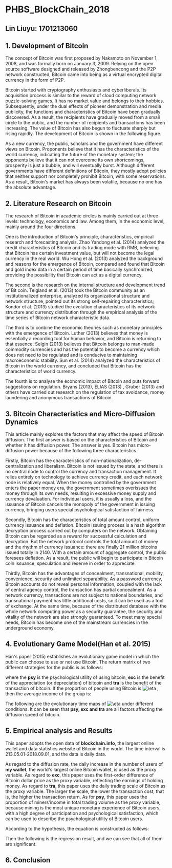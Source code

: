 # PHBS_BlockChain_2018


## Lin Liuyu: 1701213060

## 1. Development of Bitcoin
The concept of Bitcoin was first proposed by Nakamoto on November 1, 2008, and was formally born on January 3, 2009. Relying on the open source software designed and released by Zhongbencong and the P2P network constructed, Bitcoin came into being as a virtual encrypted digital currency in the form of P2P.

Bitcoin started with cryptography enthusiasts and cyberliberals. Its acquisition process is similar to the reward of cloud computing network puzzle-solving games. It has no market value and belongs to their hobbies. Subsequently, under the dual effects of pioneer demonstration and media publicity, the functions and characteristics of Bitcoin have been gradually discovered. As a result, the recipients have gradually moved from a small circle to the public, and the number of recipients and transactions has been increasing. The value of Bitcoin has also begun to fluctuate sharply but rising rapidly. The development of Bitcoin is shown in the following figure.  

As a new currency, the public, scholars and the government have different views on Bitcoin. Proponents believe that it has the characteristics of the world currency, indicating the future of the monetary system; the opponents believe that it can not overcome its own shortcomings, prosperity is just a bubble, and will eventually burst. Although different governments have different definitions of Bitcoin, they mostly adopt policies that neither support nor completely prohibit Bitcoin, with some reservations. As a result, Bitcoin's market has always been volatile, because no one has the absolute advantage. 

## 2. Literature Research on Bitcoin
The research of Bitcoin in academic circles is mainly carried out at three levels: technology, economics and law. Among them, in the economic level, mainly around the four directions.

One is the introduction of Bitcoin's principle, characteristics, empirical research and forecasting analysis. Zhao Yandong et al. (2014) analyzed the credit characteristics of Bitcoin and its trading mode with RMB, believing that Bitcoin has certain investment value, but will not become the legal currency in the real world. Wu Hong et al. (2013) analyzed the background and reasons for the emergence of Bitcoin, compared and found that Bitcoin and gold index data in a certain period of time basically synchronized, providing the possibility that Bitcoin can act as a digital currency. 


The second is the research on the internal structure and development trend of Bit coin. Teigland et al. (2013) took the Bitcoin community as an institutionalized enterprise, analyzed its organizational structure and network structure, pointed out its strong self-repairing characteristics; Kondor et al. (2013) studied the evolution characteristics of its network structure and currency distribution through the empirical analysis of the time series of Bitcoin network characteristic data. 

The third is to conbine the economic theories such as monetary principles with the emergence of Bitcoin. Luther (2013) believes that money is essentially a recording tool for human behavior, and Bitcoin is returning to that essence. Selgin (2013) believes that Bitcoin belongs to man-made commodity currencies and has the potential to become a currency which does not need to be regulated and is conducive to maintaining macroeconomic stability. Sun et al. (2014) analyzed the characteristics of Bitcoin in the world currency, and concluded that Bitcoin has the characteristics of world currency. 

The fourth is to analyse the economic impact of Bitcoin and puts forward suggestions on regulation. Bryans (2013), ELIAS (2013) , Gruber (2013) and others have carried out research on the regulation of tax avoidance, money laundering and anonymous transactions of Bitcoin. 

## 3. Bitcoin Characteristics and Micro-Diffusion Dynamics 
This article mainly explores the factors that may affect the speed of Bitcoin diffusion. The first answer is based on the characteristics of Bitcoin and whether it has diffusion power. The answer is yes. Bitcoin has micro-diffusion power because of the following three characteristics. 

Firstly, Bitcoin has the characteristics of non-nationalization, de-centralization and liberalism. Bitcoin is not issued by the state, and there is no central node to control the currency and transaction management. It relies entirely on technology to achieve currency credit, and each network node is relatively equal. When the money controlled by the government enters the paper money era, the government sometimes overissues the money through its own needs, resulting in excessive money supply and currency devaluation. For individual users, it is usually a loss, and the issuance of Bitcoin cancels the monopoly of the government in issuing currency, bringing users special psychological satisfaction of fairness. 

Secondly, Bitcoin has the characteristics of total amount control, uniform currency issuance and deflation. Bitcoin issuing process is a hash algorithm decryption process carried out by computers on the network. Obtaining Bitcoin can be regarded as a reward for successful calculation and decryption. But the network protocol controls the total amount of money and the rhythm of currency issuance: there are finally 21 million bitcoins issued totally in 2140. With a certain amount of aggregate control, the public foresees deflation. As a result, the public will begin to participate in Bitcoin coin issuance, speculation and reserve in order to appreciate. 

Thirdly, Bitcoin has the advantages of concealment, transnational, mobility, convenience, security and unlimited separability. As a password currency, Bitcoin accounts do not reveal personal information, coupled with the lack of central agency control, the transaction has partial concealment. As a network currency, transactions are not subject to national boundaries, and transnational payment has little additional costs, so it can be used as a tool of exchange. At the same time, because of the distributed database with the whole network computing power as a security guarantee, the security and vitality of the network are also strongly guaranteed. To meet many special needs, Bitcoin has become one of the mainstream currencies in the underground economy. 

## 4. Evolutionary Game Model(Han et al. 2015)
Han's paper (2015) establishes an evolutionary game model in which the public can choose to use or not use Bitcoin. The return matrix of two different strategies for the public is as follows: 

where the **psy** is the psychological utility of using bitcoin, **exc** is the benefit of the appreciation (or depreciation) of bitcoin and **tra** is the benefit of the transaction of bitcoin.
If the proportion of people using Bitcoin is <img src="https://latex.codecogs.com/gif.latex?\eta" title="\eta" /> , then the average income of the group is: 

The following are the evolutionary time maps of  <img src="https://latex.codecogs.com/gif.latex?\eta" title="\eta" />  under different conditions. It can be seen that **psy, exc and tra** are all factors affecting the diffusion speed of bitcoin. 


## 5. Empirical analysis and Results
This paper adopts the open data of **blockchain.info**, the largest online wallet and data statistics website of Bitcoin in the world. The time interval is 213.05.01-2018.09.01, and the data is daily data.

As regard to the diffusion rate, the daily increase in the number of users of **my wallet**, the world's largest online Bitcoin wallet, is used as the proxy variable. As regard to **exc**, this paper uses the first-order difference of Bitcoin dollar price as the proxy variable, reflecting the earnings of holding money. As regard to **tra**, this paper uses the daily trading scale of Bitcoin as the proxy variable. The larger the scale, the lower the transaction cost, that is, the higher the transaction return. As for **psy**, this paper uses the proportion of miners'income in total trading volume as the proxy variable, because mining is the most unique monetary experience of Bitcoin users, with a high degree of participation and psychological satisfaction, which can be used to describe the psychological utility of Bitcoin users. 

According to the hypothesis, the equation is constructed as follows: 

Then the following is the regression result, and we can see that all of them are significant.

## 6. Conclusion
